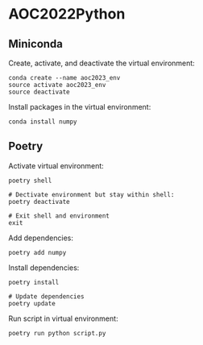 # AOC2022Python



## Miniconda

Create, activate, and deactivate the virtual environment:

```
conda create --name aoc2023_env
source activate aoc2023_env
source deactivate
```

Install packages in the virtual environment:

```
conda install numpy
```

## Poetry

Activate virtual environment:

```
poetry shell

# Dectivate environment but stay within shell:
poetry deactivate

# Exit shell and environment
exit
```

Add dependencies:

```
poetry add numpy
```

Install dependencies:

```
poetry install

# Update dependencies
poetry update
```

Run script in virtual environment:

```
poetry run python script.py
```

